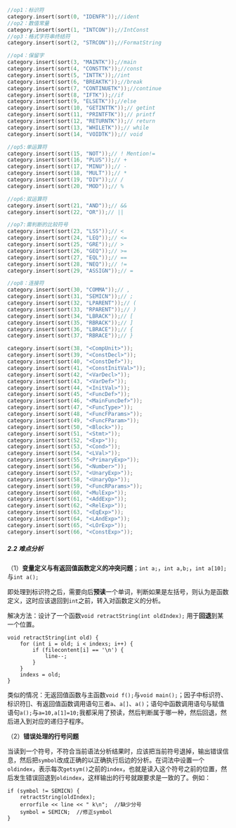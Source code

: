 ```c++
//op1：标识符
category.insert(sort(0, "IDENFR"));//ident
//op2：数值常量
category.insert(sort(1, "INTCON"));//IntConst
//op3：格式字符串终结符
category.insert(sort(2, "STRCON"));//FormatString

//op4：保留字
category.insert(sort(3, "MAINTK"));//main
category.insert(sort(4, "CONSTTK"));//const
category.insert(sort(5, "INTTK"));//int
category.insert(sort(6, "BREAKTK"));//break
category.insert(sort(7, "CONTINUETK"));//continue
category.insert(sort(8, "IFTK"));//if
category.insert(sort(9, "ELSETK"));//else
category.insert(sort(10, "GETINTTK"));// getint
category.insert(sort(11, "PRINTFTK"));// printf
category.insert(sort(12, "RETURNTK"));// return
category.insert(sort(13, "WHILETK"));// while
category.insert(sort(14, "VOIDTK"));// void

//op5:单运算符
category.insert(sort(15, "NOT"));// ! Mention!=
category.insert(sort(16, "PLUS"));// +
category.insert(sort(17, "MINU"));// -
category.insert(sort(18, "MULT"));// *
category.insert(sort(19, "DIV"));// /
category.insert(sort(20, "MOD"));// %

//op6:双运算符
category.insert(sort(21, "AND"));// &&
category.insert(sort(22, "OR"));// ||

//op7:需判断的比较符号
category.insert(sort(23, "LSS"));// <
category.insert(sort(24, "LEQ"));// <=
category.insert(sort(25, "GRE"));// >
category.insert(sort(26, "GEQ"));// >=
category.insert(sort(27, "EQL"));// ==
category.insert(sort(28, "NEQ"));// !=
category.insert(sort(29, "ASSIGN"));// =

//op8：连接符
category.insert(sort(30, "COMMA"));// ,
category.insert(sort(31, "SEMICN"));// ;
category.insert(sort(32, "LPARENT"));// (
category.insert(sort(33, "RPARENT"));// )
category.insert(sort(34, "LBRACK"));// [
category.insert(sort(35, "RBRACK"));// ]
category.insert(sort(36, "LBRACE"));// {
category.insert(sort(37, "RBRACE"));// }

category.insert(sort(38, "<CompUnit>"));
category.insert(sort(39, "<ConstDecl>"));
category.insert(sort(40, "<ConstDef>"));
category.insert(sort(41, "<ConstInitVal>"));
category.insert(sort(42, "<VarDecl>"));
category.insert(sort(43, "<VarDef>"));
category.insert(sort(44, "<InitVal>"));
category.insert(sort(45, "<FuncDef>"));
category.insert(sort(46, "<MainFuncDef>"));
category.insert(sort(47, "<FuncType>"));
category.insert(sort(48, "<FuncFParams>"));
category.insert(sort(49, "<FuncFParam>"));
category.insert(sort(50, "<Block>"));
category.insert(sort(51, "<Stmt>"));
category.insert(sort(52, "<Exp>"));
category.insert(sort(53, "<Cond>"));
category.insert(sort(54, "<LVal>"));
category.insert(sort(55, "<PrimaryExp>"));
category.insert(sort(56, "<Number>"));
category.insert(sort(57, "<UnaryExp>"));
category.insert(sort(58, "<UnaryOp>"));
category.insert(sort(59, "<FuncRParams>"));
category.insert(sort(60, "<MulExp>"));
category.insert(sort(61, "<AddExp>"));
category.insert(sort(62, "<RelExp>"));
category.insert(sort(63, "<EqExp>"));
category.insert(sort(64, "<LAndExp>"));
category.insert(sort(65, "<LOrExp>"));
category.insert(sort(66, "<ConstExp>"));
```

##### 2.2 难点分析

（1）**变量定义与有返回值函数定义的冲突问题**；`int a;`，`int a,b;`，`int a[10];`与`int a();`

即处理到标识符之后，需要向后**预读**一个单词，判断如果是左括号，则认为是函数定义，这时应该退回到`int`之前，转入对函数定义的分析。

解决方法：设计了一个函数`void retractString(int oldIndex);`  用于**回退**到某一个位置。

```
void retractString(int old) {
	for (int i = old; i < indexs; i++) {
		if (filecontent[i] == '\n') {
			line--;
		}
	}
	indexs = old;
}
```

类似的情况：无返回值函数与主函数`void f();`与`void main();`；因子中标识符、标识符[]、有返回值函数调用语句三者`a`、`a[]`、`a()`；语句中函数调用语句与赋值语句`a();`与`a=10,a[1]=10;`我都采用了预读，然后判断属于哪一种，然后回退，然后进入到对应的递归子程序。

（2）**错误处理的行号问题**

当读到一个符号，不符合当前语法分析结果时，应该把当前符号退掉，输出错误信息，然后把`symbol`改成正确的以正确执行后边的分析。在词法中设置一个`oldindex`，表示每次`getsym()`之前的`index`，也就是读入这个符号之前的位置，然后发生错误回退到`oldindex`，这样输出的行号就跟要求是一致的了。例如：

```
if (symbol != SEMICN) {
	retractString(oldIndex);
	errorfile << line << " k\n";  //缺少分号
	symbol = SEMICN;  //修正symbol
}
```